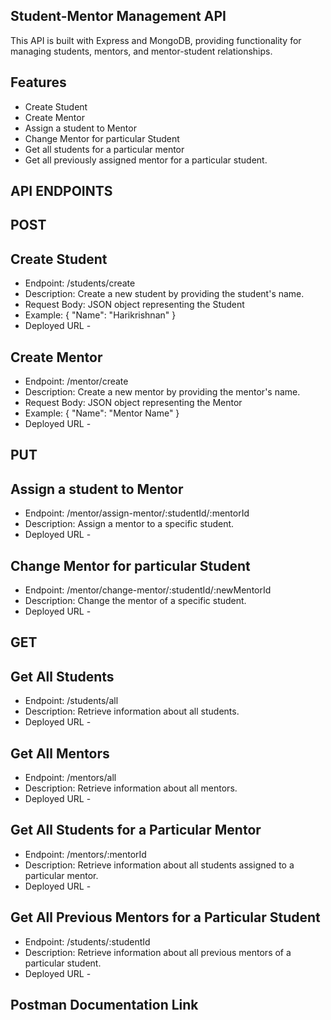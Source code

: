## Student-Mentor Management API

This API is built with Express and MongoDB, providing functionality for managing students, mentors, and mentor-student relationships.

## Features

 - Create Student
 - Create Mentor
 - Assign a student to Mentor
 - Change Mentor for particular Student
 - Get all students for a particular mentor 
 - Get all previously assigned mentor for a particular student.

## API ENDPOINTS

## POST
## Create Student
 - Endpoint: /students/create
 - Description: Create a new student by providing the student's name.
 - Request Body: JSON object representing the Student
 - Example: { "Name": "Harikrishnan" }
 - Deployed URL -  
 
## Create Mentor
 - Endpoint: /mentor/create
 - Description: Create a new mentor by providing the mentor's name.
 - Request Body: JSON object representing the Mentor
 - Example: { "Name": "Mentor Name" }
 - Deployed URL - 

## PUT
## Assign a student to Mentor
 - Endpoint: /mentor/assign-mentor/:studentId/:mentorId
 - Description: Assign a mentor to a specific student.
 - Deployed URL - 

## Change Mentor for particular Student
 - Endpoint: /mentor/change-mentor/:studentId/:newMentorId
 - Description: Change the mentor of a specific student.
 - Deployed URL - 

## GET
## Get All Students
 - Endpoint: /students/all
 - Description: Retrieve information about all students.
 - Deployed URL - 

## Get All Mentors
 - Endpoint: /mentors/all
 - Description: Retrieve information about all mentors.
 - Deployed URL - 

## Get All Students for a Particular Mentor
 - Endpoint: /mentors/:mentorId
 - Description: Retrieve information about all students assigned to a particular mentor.
 - Deployed URL - 

## Get All Previous Mentors for a Particular Student
 - Endpoint: /students/:studentId
 - Description: Retrieve information about all previous mentors of a particular student.
 - Deployed URL - 

 ## Postman Documentation Link
 